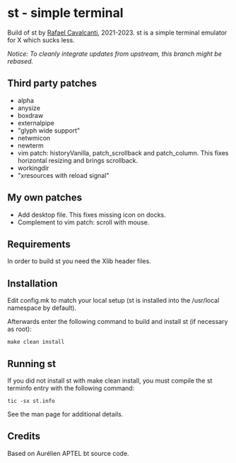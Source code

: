 # st - simple terminal

Build of st by [Rafael Cavalcanti](https://rafaelc.org/dev), 2021-2023. st is a simple terminal emulator for X which sucks less.

_Notice: To cleanly integrate updates from upstream, this branch might be rebased._

## Third party patches

- alpha
- anysize
- boxdraw
- externalpipe
- "glyph wide support"
- netwmicon
- newterm
- vim patch: historyVanilla, patch_scrollback and patch_column. This fixes horizontal resizing and brings scrollback.
- workingdir
- "xresources with reload signal"

## My own patches

- Add desktop file. This fixes missing icon on docks.
- Complement to vim patch: scroll with mouse.

## Requirements

In order to build st you need the Xlib header files.

## Installation

Edit config.mk to match your local setup (st is installed into
the /usr/local namespace by default).

Afterwards enter the following command to build and install st (if
necessary as root):

    make clean install

## Running st

If you did not install st with make clean install, you must compile
the st terminfo entry with the following command:

    tic -sx st.info

See the man page for additional details.

## Credits

Based on Aurélien APTEL <aurelien dot aptel at gmail dot com> bt source code.

